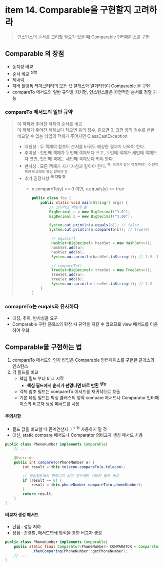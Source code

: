 <h1>item 14. Comparable을 구현할지 고려하라</h1>

> 인스턴스의 순서를 고려할 필요가 있을 때 Comparable 인터페이스를 구현

<h2>Comparable 의 장점</h2>

- 동치성 비교
- 순서 비교 <sup>정렬</sup>
- 제네릭  
- 자바 플랫폼 라이브러리의 모든 값 클래스와 열거타입이 Comparable 을 구현
- compareTo 메서드의 일반 규약을 지키면, 인스턴스들은 자연적인 순서로 정렬 가능

<h3>compareTo 메서드의 일반 규약</h3>

> 이 객체와 주어진 객채의 순서를 비교  
> 이 객체가 주어진 객체보다 작으면 음의 정수, 같으면 0, 크면 양의 정수를 반환  
> 비교할 수 없는 타입의 객체가 주어지면 ClassCastException
> - 대칭성 : 두 객체의 참조의 순서를 바꿔도 예상한 결과가 나와야 한다.
> - 추이성 : 첫번째 객체가 두번째 객체보다 크고, 두번째 객체가 세번째 객체보다 크면, 첫번째 객체는 세번째 객체보다 커야 한다.
> - 반사성 : 모든 객체가 자기 자신과 같아야 한다. <sup>즉, 크기가 같은 객체끼리는 어떤객체와 비교해도 항상 같아야 함</sup>
> - 추가 권장사항 <sup>**꼭 지킬 것**</sup>    
>   - x.compareTo(y) == 0 이면, x.equals(y) == true
> 
>       ```java
>     public class foo {
>           public static void main(String[] args) {
>               // 안지키면 이렇게 됨
>               BigDecimal a = new BigDecimal("1.0");
>               BigDecimal b = new BigDecimal("1.00");
>
>               System.out.println(a.equals(b)); // false
>               System.out.println(a.compareTo(b)); // true(0)
>      
>                // equals()
>                HashSet<BigDecimal> hashSet = new HashSet<>();
>                hashSet.add(a);
>                hashSet.add(b);
>                System.out.println(hashSet.toString()); // 1.0. 1.00
>     
>                // compareTo()
>                TreeSet<BigDecimal> treeSet = new TreeSet<>();
>                treeSet.add(a);
>                treeSet.add(b);
>                System.out.println(treeSet.toString()); // 1.0  
>           } 
>     }
>   
>        ```  

<h3>comapreTo는 euqals와 유사하다</h3>

- 대칭, 추이, 반사성을 요구
- Comparable 구현 클래스의 확장 시 규약을 지킬 수 없으므로 view 메서드를 이용하여 우회


<h2>Comparable을 구현하는 법</h2>

1. compareTo 메서드의 인자 타입은 Comparable 인터페이스를 구현한 클래스의 인스턴스
2. 각 필드를 비교
   - 핵심 필드 부터 비교 시작
     - **핵심 필드에서 순서가 판명나면 바로 반환 <sup>성능</sup>**
   - 객체 참조 필드는 compareTo 메서드를 재귀적으로 호출
   - 기본 타입 필드는 박싱 클래스의 정적 compare 메서드나 Comparator 인터페이스의 비교자 생성 메서드를 사용


<h4>주의사항</h4>

- 필드 값을 비교할 때 관계연산자 <sup>-, < 등</sup> 사용하지 말 것
- 대신, static compare 메서드나 Comparator 의비교자 생성 메서드 사용


```java
public class PhoneNumber implements Comparable{
    // ...

    @Override
    public int compareTo(PhoneNumber o) {
        int result = this.telecom.compareTo(o.telecom);

        // 핵심필드에서 판명나지 않은 경우에만 나머지 필드 비교
        if (result == 0) {
            result = this.phoneNumber.compareTo(o.phoneNumber);
        }
        return result;
    }
}
```


<h4>비교자 생성 메서드</h4>

- 단점 : 성능 저하
- 장점 : 간결함, 메서드연쇄 방식을 통한 비교자 생성

```java
public class PhoneNumber implements Comparable{
    public static final Comparator<PhoneNumber> COMPARATOR = Comparator.comparing(PhoneNumber::getTelecom)
            .thenComparing(PhoneNumber::getPhoneNumber);
    // ...
}
```

